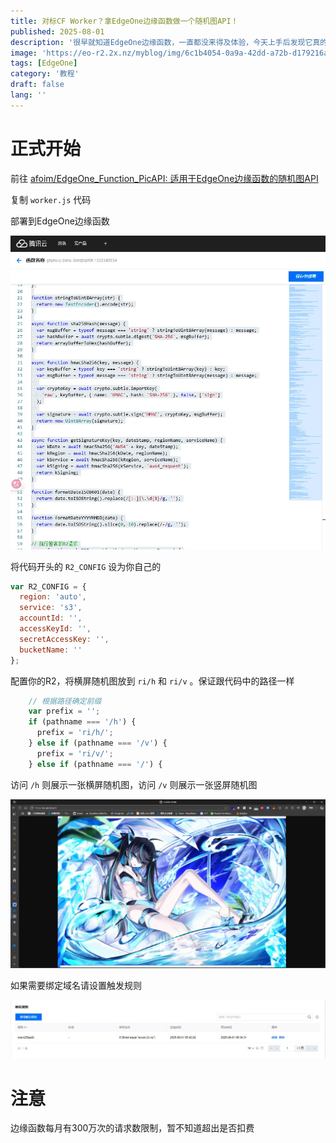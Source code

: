 ```yaml
---
title: 对标CF Worker？拿EdgeOne边缘函数做一个随机图API！
published: 2025-08-01
description: '很早就知道EdgeOne边缘函数，一直都没来得及体验，今天上手后发现它真的很强大'
image: 'https://eo-r2.2x.nz/myblog/img/6c1b4054-0a9a-42dd-a72b-d179216ac61f.webp'
tags: [EdgeOne]
category: '教程'
draft: false 
lang: ''
---
```


# 正式开始

前往 [afoim/EdgeOne_Function_PicAPI: 适用于EdgeOne边缘函数的随机图API](https://github.com/afoim/EdgeOne_Function_PicAPI)

复制 `worker.js` 代码

部署到EdgeOne边缘函数

![](../assets/images/4274a5c6-c3d5-468b-8c98-d515a0a22762.webp)

将代码开头的 `R2_CONFIG` 设为你自己的

```js
var R2_CONFIG = {
  region: 'auto',
  service: 's3',
  accountId: '',
  accessKeyId: '',
  secretAccessKey: '',
  bucketName: ''
};
```

配置你的R2，将横屏随机图放到 `ri/h` 和 `ri/v` 。保证跟代码中的路径一样

```js
    // 根据路径确定前缀
    var prefix = '';
    if (pathname === '/h') {
      prefix = 'ri/h/';
    } else if (pathname === '/v') {
      prefix = 'ri/v/';
    } else if (pathname === '/') {
```

访问 `/h` 则展示一张横屏随机图，访问 `/v` 则展示一张竖屏随机图

![](../assets/images/fe7629b7-2acd-4e84-bd0c-d66ee7a54528.webp)

如果需要绑定域名请设置触发规则

![](../assets/images/33d931d4-e7cd-4d5d-afd8-85b787524391.webp)

# 注意

边缘函数每月有300万次的请求数限制，暂不知道超出是否扣费
